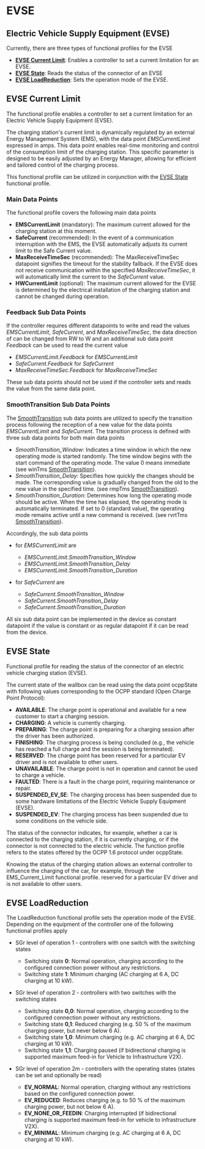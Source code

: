 # EVSE

## Electric Vehicle Supply Equipment (EVSE)

Currently, there are three types of functional profiles for the EVSE

- **[EVSE Current Limit](#evse-current-limit)**: Enables a controller to set a current limitation for an EVSE.
- **[EVSE State](#evse-state)**: Reads the status of the connector of an EVSE
- **[EVSE LoadReduction](#evse-loadreduction)**: Sets the operation mode of the EVSE.

## EVSE Current Limit

The functional profile enables a controller to set a current limitation for an Electric Vehicle Supply Equipment (EVSE).

The charging station's current limit is dynamically regulated by an external Energy Management System (EMS), with the data point <em>EMSCurrentLimit</em> expressed in amps.
This data point enables real-time monitoring and control of the consumption limit of the charging station.
This specific parameter is designed to be easily adjusted by an Energy Manager, allowing for efficient and tailored control of the charging process.

This functional profile can be utilized in conjunction with the [EVSE State](#evse-state) functional profile.

### Main Data Points

The functional profile covers the following main data points

- **EMSCurrentLimit** (mandatory): The maximum current allowed for the charging station at this moment.
- **SafeCurrent** (recommended):  In the event of a communication interruption with the EMS, the EVSE automatically adjusts its current limit to the Safe Current value.
- **MaxReceiveTimeSec** (recommended):  The MaxReceiveTimeSec datapoint signifies the timeout for the stability
             fallback. If the EVSE does not receive communication within the specified
			 <em>MaxReceiveTimeSec</em>, it will automatically limit the current to the
			 <em>SafeCurrent</em> value. 
- **HWCurrentLimit** (optional):  The maximum current allowed for the EVSE is determined by the electrical installation of the charging station and cannot be changed during operation. 

### Feedback Sub Data Points

If the controller requires different datapoints to write and read the values <em>EMSCurrentLimit</em>, <em>SafeCurrent</em>, and <em>MaxReceiveTimeSec</em>,
the data direction of can be changed from RW to W
and an additional sub data point <em>Feedback</em> can be used to read the current value

- <em>EMSCurrentLimit.Feedback</em> for <em>EMSCurrentLimit</em>
- <em>SafeCurrent.Feedback</em> for <em>SafeCurrent</em>
- <em>MaxReceiveTimeSec.Feedback</em> for <em>MaxReceiveTimeSec</em>

These sub data points should not be used if the controller sets and reads the value from the same
data point.

### SmoothTransition Sub Data Points

The [SmoothTransition](../GenericAttributes.md#smooth-transition) sub data points are utilized
to specify the transition process following the reception of a new value for the data points <em>EMSCurrentLimit</em> and <em>SafeCurrent</em>.
The transition process is defined with three sub data points for both main data points

- <em>SmoothTransition_Window</em>: Indicates a time window in which the new operating mode is started randomly. The time window begins with the start command of the operating mode. The value 0 means immediate
		(see winTms [SmoothTransition](../GenericAttributes.md#smooth-transition)).
- <em>SmoothTransition_Delay</em>: Specifies how quickly the changes should be made. The corresponding value is gradually changed from the old to the new value in the specified time.
		(see rmpTms [SmoothTransition](../GenericAttributes.md#smooth-transition)).
- <em>SmoothTransition_Duration</em>: Determines how long the operating mode should be active. When the time has elapsed, the operating mode is automatically terminated. If set to 0 (standard value), the operating mode remains active until a new command is received.
		(see rvrtTms [SmoothTransition](../GenericAttributes.md#smooth-transition)).

Accordingly, the sub data points

- for <em>EMSCurrentLimit</em> are

  - <em>EMSCurrentLimit.SmoothTransition_Window</em>
  - <em>EMSCurrentLimit.SmoothTransition_Delay</em>
  - <em>EMSCurrentLimit.SmoothTransition_Duration</em>

- for <em>SafeCurrent</em> are

  - <em>SafeCurrent.SmoothTransition_Window</em>
  - <em>SafeCurrent.SmoothTransition_Delay</em>
  - <em>SafeCurrent.SmoothTransition_Duration</em>

All six sub data point can be implemented in the device as constant datapoint if the value is constant or as regular datapoint if it can be read from the device.

## EVSE State

Functional profile for reading the status of the connector of an electric vehicle charging station (EVSE).

The current state of the wallbox can be read using the data point ocppState with following values corresponding to the OCPP standard (Open Charge Point Protocol):

- **AVAILABLE**: The charge point is operational and available for a new customer to start a charging session.
- **CHARGING**: A vehicle is currently charging.
- **PREPARING**: The charge point is preparing for a charging session after the driver has been authorized.
- **FINISHING**: The charging process is being concluded (e.g., the vehicle has reached a full charge and the session is being terminated).
- **RESERVED**: The charge point has been reserved for a particular EV driver and is not available to other users.
- **UNAVAILABLE**: The charge point is not in operation and cannot be used to charge a vehicle.
- **FAULTED**: There is a fault in the charge point, requiring maintenance or repair.
- **SUSPENDED_EV_SE**: The charging process has been suspended due to some hardware limitations of the Electric Vehicle Supply Equipment (EVSE).
- **SUSPENDED_EV**: The charging process has been suspended due to some conditions on the vehicle side.

The status of the connector indicates, for example, whether a car is connected to the charging station, if it is currently charging, or if the connector is not connected to the electric vehicle.
The function profile refers to the states offered by the OCPP 1.6 protocol under ocppState.

Knowing the status of the charging station allows an external controller to influence the charging of the car, for example, through the EMS_Current_Limit functional profile.
reserved for a particular EV driver and is not available to other users.

## EVSE LoadReduction

The LoadReduction functional profile sets the operation mode of the EVSE.
Depending on the equipment of the controller one of the following 
functional profiles apply

- SGr level of operation 1 - controllers with one switch with the switching states

  - Switching state **0**: Normal operation, charging according to the configured connection power without any restrictions.
  - Switching state **1**: Minimum charging (AC charging at 6 A, DC charging at 10 kW).

- SGr level of operation 2 - controllers with two switches with the switching states

  - Switching state **0,0**: Normal operation, charging according to the configured connection power without any restrictions.
  - Switching state **0,1**: Reduced charging (e.g. 50 % of the maximum charging power, but never below 6 A).
  - Switching state **1,0**: Minimum charging (e.g. AC charging at 6 A, DC charging at 10 kW).
  - Switching state **1,1**: Charging paused (if bidirectional charging is supported maximum feed-in for Vehicle to Infrastructure V2X).

- SGr level of operation 2m - controllers with the operating states (states can be set and optionally be read)

  - **EV_NORMAL**: Normal operation, charging without any restrictions based on the configured connection power.
  - **EV_REDUCED**: Reduces charging (e.g. to 50 % of the maximum charging power, but not below 6 A).
  - **EV_NONE_OR_FEEDIN**: Charging interrupted (if bidirectional charging is supported maximum feed-in for vehicle to infrastructure V2X).
  - **EV_MINIMAL**: Minimum charging (e.g. AC charging at 6 A, DC charging at 10 kW).
